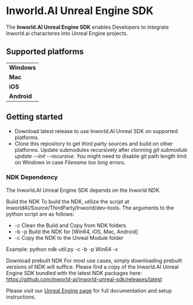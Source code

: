 # Inworld.AI Unreal Engine SDK

The **Inworld.AI Unreal Engine SDK** enables Developers to integrate Inworld.ai characteres into Unreal Engine projects.

## Supported platforms

<table>
  <tr>
    <td><b>Windows</b></td>
  </tr>
  <tr>
    <td><b>Mac</b></td>
  </tr>
  <tr>
    <td><b>iOS</b></td>
  </tr>
  <tr>
    <td><b>Android</b></td>
  </tr>
</table>

## Getting started

- Download latest release to use Inworld.AI Unreal SDK on supported platforms.
- Clone this repository to get third party sources and build on other platforms. Update submodules recursively after clonning *git submodule update --init --recursive*. You might need to disable git path length limit on Windows in case *Filename too long* errors. 

### NDK Dependency
The Inworld.AI Unreal Engine SDK depends on the Inworld NDK.

Build the NDK
To build the NDK, utilize the script at InworldAI/Source/ThirdParty/Inworld/dev-tools. The arguments to the python script are as follows:
- -c Clean the Build and Copy from NDK folders
- -b -p <platform> Build the NDK for <platform> [Win64, iOS, Mac, Android]
- -c Copy the NDK to the Unreal Module folder

Example: python ndk-util.py -c -b -p Win64 -x

Download prebuilt NDK
For most use cases, simply downloading prebuilt versions of NDK will suffice.
Please find a copy of the Inworld.AI Unreal Engine SDK bundled with the latest NDK packages here: https://github.com/inworld-ai/inworld-unreal-sdk/releases/latest

Please visit our [Unreal Engine page](https://docs.inworld.ai/docs/tutorial-integrations/unreal-engine/) for full documentation and setup instructions.
